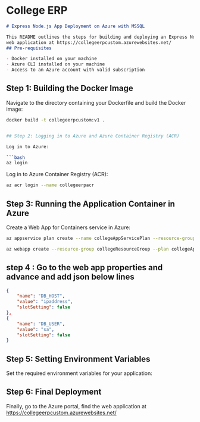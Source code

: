 # College ERP 
```markdown
# Express Node.js App Deployment on Azure with MSSQL

This README outlines the steps for building and deploying an Express Node.js application with an MSSQL database on Azure using Docker containers.
web application at https://collegeerpcustom.azurewebsites.net/
## Pre-requisites

- Docker installed on your machine
- Azure CLI installed on your machine
- Access to an Azure account with valid subscription

```
## Step 1: Building the Docker Image

Navigate to the directory containing your Dockerfile and build the Docker image:

```bash
docker build -t collegeerpcustom:v1 .


## Step 2: Logging in to Azure and Azure Container Registry (ACR)

Log in to Azure:

```bash
az login
```

Log in to Azure Container Registry (ACR):

```bash
az acr login --name collegeerpacr
```



## Step 3: Running the Application Container in Azure

Create a Web App for Containers service in Azure:

```bash
az appservice plan create --name collegeAppServicePlan --resource-group collegeResourceGroup --sku B1 --is-linux

az webapp create --resource-group collegeResourceGroup --plan collegeAppServicePlan --name collegeerpapp --deployment-container-image-name collegeerpacr.azurecr.io/collegeerpcustom:v1
```

## step 4 : Go to the web app properties and advance and add json below lines

```json
{
    "name": "DB_HOST",
    "value": "ipaddress",
    "slotSetting": false
},
{
    "name": "DB_USER",
    "value": "sa",
    "slotSetting": false
}
```

## Step 5: Setting Environment Variables

Set the required environment variables for your application:



## Step 6: Final Deployment

Finally, go to the Azure portal, find the web application at https://collegeerpcustom.azurewebsites.net/ 


